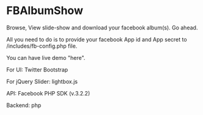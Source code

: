 FBAlbumShow
===========

Browse, View slide-show and download your facebook album(s). Go ahead.

All you need to do is to provide your facebook App id and App secret to /includes/fb-config.php file.

You can have live demo "here".

For UI: Twitter Bootstrap

For jQuery Slider: lightbox.js

API: Facebook PHP SDK (v.3.2.2)

Backend: php
